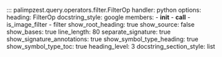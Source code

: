 <!-- ## Goal
Brief preamble with most content autogenerated from docstrings. -->

::: palimpzest.query.operators.filter.FilterOp
    handler: python
    options:
      heading: FilterOp
      docstring_style: google
      members:
        - __init__
        - __call__
        - is_image_filter
        - filter
      show_root_heading: true
      show_source: false
      show_bases: true
      line_length: 80
      separate_signature: true
      show_signature_annotations: true
      show_symbol_type_heading: true
      show_symbol_type_toc: true
      heading_level: 3
      docstring_section_style: list
